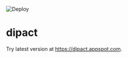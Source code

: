 ![Deploy](https://github.com/zond/dipact/workflows/Deploy/badge.svg)

# dipact

Try latest version at https://dipact.appspot.com.

